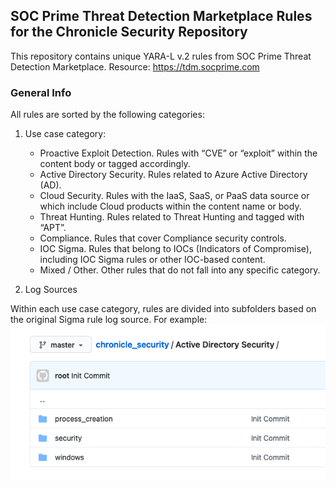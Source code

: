 ## SOC Prime Threat Detection Marketplace Rules for the Chronicle Security Repository
This repository contains unique YARA-L v.2 rules from SOC Prime Threat Detection Marketplace.
Resource: https://tdm.socprime.com

### General Info
All rules are sorted by the following categories:
1. Use case category:

    * Proactive Exploit Detection. Rules with “CVE” or “exploit” within the content body or tagged accordingly.
    * Active Directory Security. Rules related to Azure Active Directory (AD).
    * Cloud Security. Rules with the IaaS, SaaS, or PaaS data source or which include Cloud products within the content name or body.
    * Threat Hunting. Rules related to Threat Hunting and tagged with “APT”.
    * Compliance. Rules that cover Compliance security controls.
    * IOC Sigma. Rules that belong to IOCs (Indicators of Compromise), including IOC Sigma rules or other IOC-based content.
    * Mixed / Other. Other rules that do not fall into any specific category.
2. Log Sources

Within each use case category, rules are divided into subfolders based on the original Sigma rule log source. For example:
![Logsource example](.img/image1.png)
